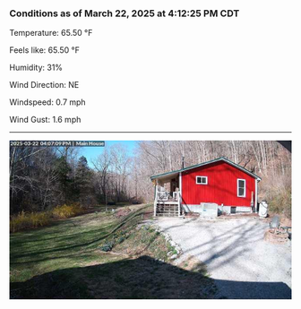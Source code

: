 ### Conditions as of March 22, 2025 at 4:12:25 PM CDT 

Temperature: 65.50 &deg;F

Feels like: 65.50 &deg;F

Humidity: 31%

Wind Direction: NE

Windspeed: 0.7 mph

Wind Gust: 1.6 mph

---

<img src="./images/latest.jpeg"/>

